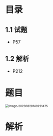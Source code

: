 # 目录



## 1.1 试题

* P57



## 1.2 解析

* P212



# 题目

<img src="https://cvp.oss-cn-shanghai.aliyuncs.com/picgo/202308281402580.png" alt="image-20230828140221475" style="zoom: 67%;" />



# 解析



